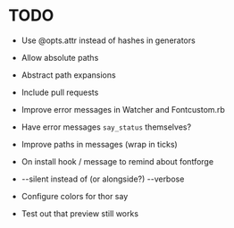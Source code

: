 # TODO

* Use @opts.attr instead of hashes in generators

* Allow absolute paths
* Abstract path expansions
* Include pull requests

* Improve error messages in Watcher and Fontcustom.rb
* Have error messages `say_status` themselves?
* Improve paths in messages (wrap in ticks)
* On install hook / message to remind about fontforge
* --silent instead of (or alongside?) --verbose
* Configure colors for thor say
* Test out that preview still works

